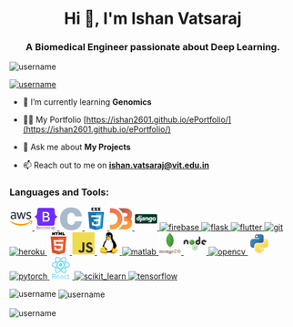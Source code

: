 <h1 align="center">Hi 👋, I'm Ishan Vatsaraj</h1>
<h3 align="center">A Biomedical Engineer passionate about Deep Learning.</h3>

<p align="left"> <img src="https://komarev.com/ghpvc/?username=Ishan2601&label=Profile%20views&color=0e75b6&style=flat" alt="username" /> </p>

<p align="left"> <a href="https://github.com/ryo-ma/github-profile-trophy"><img src="https://github-profile-trophy.vercel.app/?username=Ishan2601" alt="username" /></a> </p>

<!--<p align="left"> <a href="https://twitter.com/username" target="blank"><img src="https://img.shields.io/twitter/follow/username?logo=twitter&style=for-the-badge" alt="username" /></a> </p>

- 🔭 I’m currently working on [Work Project](https://work-project.com)-->

- 🌱 I’m currently learning **Genomics**
<!--
- 👯 I’m looking to collaborate on [Colab Project](https://colab-project.com)

- 🤝 I’m looking for help with [Help Project](https://help-project.com)
-->
- 👨‍💻 My Portfolio [https://ishan2601.github.io/ePortfolio/](https://ishan2601.github.io/ePortfolio/)
<!--
- 📝 I regularly write articles on [Blog Link](Blog Link)
-->
- 💬 Ask me about **My Projects**

- 📫 Reach out to me on **ishan.vatsaraj@vit.edu.in**
<!--
- 📄 Know about my experiences [Resume Link](Resume Link)

- ⚡ Fun fact **Fun Fact**
-->
<!--<h3 align="left">Connect with me:</h3>
<p align="left">
<a href="https://codepen.io/username" target="blank"><img align="center" src="https://cdn.jsdelivr.net/npm/simple-icons@3.0.1/icons/codepen.svg" alt="username" height="30" width="40" /></a>
<a href="https://dev.to/username" target="blank"><img align="center" src="https://cdn.jsdelivr.net/npm/simple-icons@3.0.1/icons/dev-dot-to.svg" alt="username" height="30" width="40" /></a>
<a href="https://twitter.com/username" target="blank"><img align="center" src="https://cdn.jsdelivr.net/npm/simple-icons@3.0.1/icons/twitter.svg" alt="username" height="30" width="40" /></a>
<a href="https://linkedin.com/in/username" target="blank"><img align="center" src="https://cdn.jsdelivr.net/npm/simple-icons@3.0.1/icons/linkedin.svg" alt="username" height="30" width="40" /></a>
<a href="https://stackoverflow.com/users/username" target="blank"><img align="center" src="https://cdn.jsdelivr.net/npm/simple-icons@3.0.1/icons/stackoverflow.svg" alt="username" height="30" width="40" /></a>
<a href="https://codesandbox.com/username" target="blank"><img align="center" src="https://cdn.jsdelivr.net/npm/simple-icons@3.0.1/icons/codesandbox.svg" alt="username" height="30" width="40" /></a>
<a href="https://kaggle.com/username" target="blank"><img align="center" src="https://cdn.jsdelivr.net/npm/simple-icons@3.0.1/icons/kaggle.svg" alt="username" height="30" width="40" /></a>
<a href="https://fb.com/username" target="blank"><img align="center" src="https://cdn.jsdelivr.net/npm/simple-icons@3.0.1/icons/facebook.svg" alt="username" height="30" width="40" /></a>
<a href="https://instagram.com/username" target="blank"><img align="center" src="https://cdn.jsdelivr.net/npm/simple-icons@3.0.1/icons/instagram.svg" alt="username" height="30" width="40" /></a>
<a href="https://dribbble.com/username" target="blank"><img align="center" src="https://cdn.jsdelivr.net/npm/simple-icons@3.0.1/icons/dribbble.svg" alt="username" height="30" width="40" /></a>
<a href="https://www.behance.net/username" target="blank"><img align="center" src="https://cdn.jsdelivr.net/npm/simple-icons@3.0.1/icons/behance.svg" alt="username" height="30" width="40" /></a>
<a href="https://medium.com/@username" target="blank"><img align="center" src="https://cdn.jsdelivr.net/npm/simple-icons@3.0.1/icons/medium.svg" alt="@username" height="30" width="40" /></a>
<a href="https://www.youtube.com/c/username" target="blank"><img align="center" src="https://cdn.jsdelivr.net/npm/simple-icons@3.0.1/icons/youtube.svg" alt="username" height="30" width="40" /></a>
<a href="https://www.codechef.com/users/username" target="blank"><img align="center" src="https://cdn.jsdelivr.net/npm/simple-icons@3.1.0/icons/codechef.svg" alt="username" height="30" width="40" /></a>
<a href="https://www.hackerrank.com/username" target="blank"><img align="center" src="https://cdn.jsdelivr.net/npm/simple-icons@3.0.1/icons/hackerrank.svg" alt="username" height="30" width="40" /></a>
<a href="https://codeforces.com/profile/username" target="blank"><img align="center" src="https://cdn.jsdelivr.net/npm/simple-icons@3.0.1/icons/codeforces.svg" alt="username" height="30" width="40" /></a>
<a href="https://www.leetcode.com/username" target="blank"><img align="center" src="https://cdn.jsdelivr.net/npm/simple-icons@3.0.1/icons/leetcode.svg" alt="username" height="30" width="40" /></a>
<a href="https://www.hackerearth.com/username" target="blank"><img align="center" src="https://cdn.jsdelivr.net/npm/simple-icons@3.0.1/icons/hackerearth.svg" alt="username" height="30" width="40" /></a>
<a href="https://auth.geeksforgeeks.org/user/username" target="blank"><img align="center" src="https://cdn.jsdelivr.net/npm/simple-icons@3.0.1/icons/geeksforgeeks.svg" alt="username" height="30" width="40" /></a>
<a href="https://www.topcoder.com/members/username" target="blank"><img align="center" src="https://cdn.jsdelivr.net/npm/simple-icons@3.0.1/icons/topcoder.svg" alt="username" height="30" width="40" /></a>
<a href="https://discord.gg/username" target="blank"><img align="center" src="https://cdn.jsdelivr.net/npm/simple-icons@3.0.1/icons/discord.svg" alt="username" height="30" width="40" /></a>
<a href="/username" target="blank"><img align="center" src="https://cdn.jsdelivr.net/npm/simple-icons@3.0.1/icons/rss.svg" alt="username" height="30" width="40" /></a>
</p>
-->
<h3 align="left">Languages and Tools:</h3>
<p align="left"> <a href="https://aws.amazon.com" target="_blank"> <img src="https://raw.githubusercontent.com/devicons/devicon/master/icons/amazonwebservices/amazonwebservices-original-wordmark.svg" alt="aws" width="40" height="40"/> </a> <a href="https://getbootstrap.com" target="_blank"> <img src="https://raw.githubusercontent.com/devicons/devicon/master/icons/bootstrap/bootstrap-plain-wordmark.svg" alt="bootstrap" width="40" height="40"/> </a> <a href="https://www.cprogramming.com/" target="_blank"> <img src="https://raw.githubusercontent.com/devicons/devicon/master/icons/c/c-original.svg" alt="c" width="40" height="40"/> </a> <a href="https://www.w3schools.com/css/" target="_blank"> <img src="https://raw.githubusercontent.com/devicons/devicon/master/icons/css3/css3-original-wordmark.svg" alt="css3" width="40" height="40"/> </a> <a href="https://d3js.org/" target="_blank"> <img src="https://raw.githubusercontent.com/devicons/devicon/master/icons/d3js/d3js-original.svg" alt="d3js" width="40" height="40"/> </a> <a href="https://www.djangoproject.com/" target="_blank"> <img src="https://raw.githubusercontent.com/devicons/devicon/master/icons/django/django-original.svg" alt="django" width="40" height="40"/> </a> <a href="https://firebase.google.com/" target="_blank"> <img src="https://www.vectorlogo.zone/logos/firebase/firebase-icon.svg" alt="firebase" width="40" height="40"/> </a> <a href="https://flask.palletsprojects.com/" target="_blank"> <img src="https://www.vectorlogo.zone/logos/pocoo_flask/pocoo_flask-icon.svg" alt="flask" width="40" height="40"/> </a> <a href="https://flutter.dev" target="_blank"> <img src="https://www.vectorlogo.zone/logos/flutterio/flutterio-icon.svg" alt="flutter" width="40" height="40"/> </a> <a href="https://git-scm.com/" target="_blank"> <img src="https://www.vectorlogo.zone/logos/git-scm/git-scm-icon.svg" alt="git" width="40" height="40"/> </a> <a href="https://heroku.com" target="_blank"> <img src="https://www.vectorlogo.zone/logos/heroku/heroku-icon.svg" alt="heroku" width="40" height="40"/> </a> <a href="https://www.w3.org/html/" target="_blank"> <img src="https://raw.githubusercontent.com/devicons/devicon/master/icons/html5/html5-original-wordmark.svg" alt="html5" width="40" height="40"/> </a> <a href="https://developer.mozilla.org/en-US/docs/Web/JavaScript" target="_blank"> <img src="https://raw.githubusercontent.com/devicons/devicon/master/icons/javascript/javascript-original.svg" alt="javascript" width="40" height="40"/> </a> <a href="https://www.linux.org/" target="_blank"> <img src="https://raw.githubusercontent.com/devicons/devicon/master/icons/linux/linux-original.svg" alt="linux" width="40" height="40"/> </a> <a href="https://www.mathworks.com/" target="_blank"> <img src="https://raw.githubusercontent.com/simple-icons/simple-icons/master/icons/mathworks.svg" alt="matlab" width="40" height="40"/> </a> <a href="https://www.mongodb.com/" target="_blank"> <img src="https://raw.githubusercontent.com/devicons/devicon/master/icons/mongodb/mongodb-original-wordmark.svg" alt="mongodb" width="40" height="40"/> </a> <a href="https://nodejs.org" target="_blank"> <img src="https://raw.githubusercontent.com/devicons/devicon/master/icons/nodejs/nodejs-original-wordmark.svg" alt="nodejs" width="40" height="40"/> </a> <a href="https://opencv.org/" target="_blank"> <img src="https://www.vectorlogo.zone/logos/opencv/opencv-icon.svg" alt="opencv" width="40" height="40"/> </a> <a href="https://www.python.org" target="_blank"> <img src="https://raw.githubusercontent.com/devicons/devicon/master/icons/python/python-original.svg" alt="python" width="40" height="40"/> </a> <a href="https://pytorch.org/" target="_blank"> <img src="https://www.vectorlogo.zone/logos/pytorch/pytorch-icon.svg" alt="pytorch" width="40" height="40"/> </a> <a href="https://reactjs.org/" target="_blank"> <img src="https://raw.githubusercontent.com/devicons/devicon/master/icons/react/react-original-wordmark.svg" alt="react" width="40" height="40"/> </a> <a href="https://scikit-learn.org/" target="_blank"> <img src="https://upload.wikimedia.org/wikipedia/commons/0/05/Scikit_learn_logo_small.svg" alt="scikit_learn" width="40" height="40"/> </a> <a href="https://www.tensorflow.org" target="_blank"> <img src="https://www.vectorlogo.zone/logos/tensorflow/tensorflow-icon.svg" alt="tensorflow" width="40" height="40"/> </a> </p>

<p><img align="left" src="https://github-readme-stats.vercel.app/api/top-langs?username=Ishan2601&show_icons=true&locale=en&layout=compact" alt="username" /></p>

<p>&nbsp;<img align="center" src="https://github-readme-stats.vercel.app/api?username=Ishan2601&show_icons=true&locale=en" alt="username" /></p>

<p><img align="center" src="https://github-readme-streak-stats.herokuapp.com/?user=Ishan2601&" alt="username" /></p>


